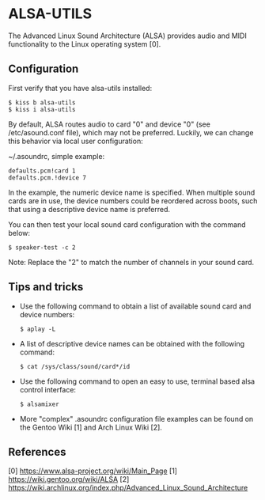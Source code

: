 ALSA-UTILS
==========

The Advanced Linux Sound Architecture (ALSA) provides audio and MIDI 
functionality to the Linux operating system [0].

Configuration
-------------

First verify that you have alsa-utils installed:

    $ kiss b alsa-utils
    $ kiss i alsa-utils

By default, ALSA routes audio to card "0" and device "0" (see /etc/asound.conf
file), which may not be preferred. Luckily, we can change this behavior via 
local user configuration:

~/.asoundrc, simple example:

    defaults.pcm!card 1
    defaults.pcm.!device 7

In the example, the numeric device name is specified. When multiple sound cards 
are in use, the device numbers could be reordered across boots, such that using 
a descriptive device name is preferred.

You can then test your local sound card configuration with the command below:

    $ speaker-test -c 2

Note: Replace the "2" to match the number of channels in your sound card.

Tips and tricks
---------------

*   Use the following command to obtain a list of available sound card and
    device numbers:

        $ aplay -L
  
*   A list of descriptive device names can be obtained with the following
    command:

        $ cat /sys/class/sound/card*/id

*   Use the following command to open an easy to use, terminal based alsa
    control interface:
  
        $ alsamixer

*   More "complex" .asoundrc configuration file examples can be found on the 
    Gentoo Wiki [1] and Arch Linux Wiki [2].

References
----------

[0] https://www.alsa-project.org/wiki/Main_Page
[1] https://wiki.gentoo.org/wiki/ALSA
[2] https://wiki.archlinux.org/index.php/Advanced_Linux_Sound_Architecture
